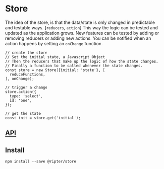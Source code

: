 
# Store
The idea of the store, is that the data/state is only changed in predictable and testable ways. [`reducers`, `action`] This way the logic can be tested and updated as the application grows. New features can be tested by adding or removing reducers or adding new actions. You can be notified when an action happens by setting an `onChange` function.

```
// create the store
// Set the initial state, a Javascript Object
// Then the reducers that make up the logic of how the state changes.
// Finally a function to be called whenever the state changes.
const store = new Store({initial: 'state'}, [
  reduceFunctions,
], onChange);

// trigger a change
store.action({
  type: 'select',
  id: 'one',
});

// get the state
const init = store.get('initial');
```

## [API](https://ripter.github.io/store/)

## Install
```
npm install --save @ripter/store
```
